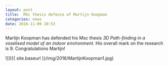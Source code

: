 ```yaml
---
layout: post
title:  MSc thesis defence of Martijn Koopman
categories: news
date: 2016-11-09 10:53
---
```


Martijn Koopman has defended his Msc thesis <i>3D Path-finding in a voxelised model of an indoor environment</i>. His overall mark on the research is 9. Congratulations Martijn!

![]({{ site.baseurl }}/img/2016/MartijnKoopman1.jpg)

